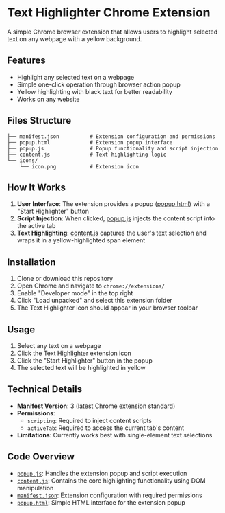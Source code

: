 # Text Highlighter Chrome Extension

A simple Chrome browser extension that allows users to highlight selected text on any webpage with a yellow background.

## Features

- Highlight any selected text on a webpage
- Simple one-click operation through browser action popup
- Yellow highlighting with black text for better readability
- Works on any website

## Files Structure

```
├── manifest.json          # Extension configuration and permissions
├── popup.html             # Extension popup interface
├── popup.js               # Popup functionality and script injection
├── content.js             # Text highlighting logic
└── icons/
    └── icon.png           # Extension icon
```

## How It Works

1. **User Interface**: The extension provides a popup ([popup.html](popup.html)) with a "Start Highlighter" button
2. **Script Injection**: When clicked, [popup.js](popup.js) injects the content script into the active tab
3. **Text Highlighting**: [content.js](content.js) captures the user's text selection and wraps it in a yellow-highlighted span element

## Installation

1. Clone or download this repository
2. Open Chrome and navigate to `chrome://extensions/`
3. Enable "Developer mode" in the top right
4. Click "Load unpacked" and select this extension folder
5. The Text Highlighter icon should appear in your browser toolbar

## Usage

1. Select any text on a webpage
2. Click the Text Highlighter extension icon
3. Click the "Start Highlighter" button in the popup
4. The selected text will be highlighted in yellow

## Technical Details

- **Manifest Version**: 3 (latest Chrome extension standard)
- **Permissions**: 
  - `scripting`: Required to inject content scripts
  - `activeTab`: Required to access the current tab's content
- **Limitations**: Currently works best with single-element text selections

## Code Overview

- [`popup.js`](popup.js): Handles the extension popup and script execution
- [`content.js`](content.js): Contains the core highlighting functionality using DOM manipulation
- [`manifest.json`](manifest.json): Extension configuration with required permissions
- [`popup.html`](popup.html): Simple HTML interface for the extension popup
